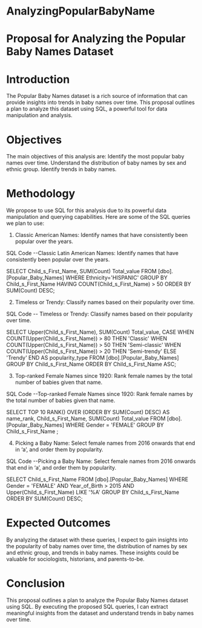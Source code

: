 # AnalyzingPopularBabyName
# Proposal for Analyzing the Popular Baby Names Dataset
# Introduction
The Popular Baby Names dataset is a rich source of information that can provide insights into trends in baby names over time. This proposal outlines a plan to analyze this dataset using SQL, a powerful tool for data manipulation and analysis.

# Objectives
The main objectives of this analysis are:
Identify the most popular baby names over time.
Understand the distribution of baby names by sex and ethnic group.
Identify trends in baby names.

# Methodology
We propose to use SQL for this analysis due to its powerful data manipulation and querying capabilities. Here are some of the SQL queries we plan to use:
1. Classic American Names: Identify names that have consistently been popular over the years.

SQL Code
--Classic Latin American Names: Identify names that have consistently been popular over the years.

SELECT Child_s_First_Name, SUM(Count) Total_value
FROM [dbo].[Popular_Baby_Names]
WHERE Ethnicity='HISPANIC'
GROUP BY Child_s_First_Name
HAVING COUNT(Child_s_First_Name) > 50
ORDER BY SUM(Count) DESC;

2. Timeless or Trendy: Classify names based on their popularity over time.

SQL Code
-- Timeless or Trendy: Classify names based on their popularity over time.

SELECT Upper(Child_s_First_Name), SUM(Count) Total_value,
CASE
    WHEN COUNT(Upper(Child_s_First_Name)) > 80 THEN 'Classic'
    WHEN COUNT(Upper(Child_s_First_Name)) > 50 THEN 'Semi-classic'
    WHEN COUNT(Upper(Child_s_First_Name)) > 20 THEN 'Semi-trendy'
    ELSE 'Trendy'
END AS popularity_type
FROM [dbo].[Popular_Baby_Names]
GROUP BY Child_s_First_Name
ORDER BY Child_s_First_Name ASC;

3. Top-ranked Female Names since 1920: Rank female names by the total number of babies given that name.

SQL Code
--Top-ranked Female Names since 1920: Rank female names by the total number of babies given that name.

SELECT TOP 10 RANK() OVER (ORDER BY SUM(Count) DESC) AS name_rank, Child_s_First_Name, SUM(Count) Total_value
FROM [dbo].[Popular_Baby_Names]
WHERE Gender = 'FEMALE'
GROUP BY Child_s_First_Name
;

4. Picking a Baby Name: Select female names from 2016 onwards that end in ‘a’, and order them by popularity.

SQL Code
--Picking a Baby Name: Select female names from 2016 onwards that end in ‘a’, and order them by popularity.

SELECT Child_s_First_Name
FROM [dbo].[Popular_Baby_Names]
WHERE Gender = 'FEMALE' AND Year_of_Birth > 2015 AND Upper(Child_s_First_Name) LIKE '%A'
GROUP BY Child_s_First_Name
ORDER BY SUM(Count) DESC;

# Expected Outcomes
By analyzing the dataset with these queries, I expect to gain insights into the popularity of baby names over time, the distribution of names by sex and ethnic group, and trends in baby names. These insights could be valuable for sociologists, historians, and parents-to-be.

# Conclusion
This proposal outlines a plan to analyze the Popular Baby Names dataset using SQL. By executing the proposed SQL queries, I can extract meaningful insights from the dataset and understand trends in baby names over time.

